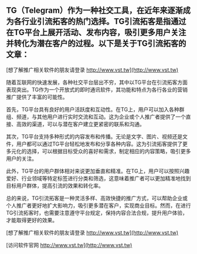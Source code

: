 ## **TG（Telegram）作为一种社交工具，在近年来逐渐成为各行业引流拓客的热门选择。TG引流拓客是指通过在TG平台上展开活动、发布内容，吸引更多用户关注并转化为潜在客户的过程。以下是关于TG引流拓客的文章：**

[想了解推广相关软件的朋友请登录 http://www.vst.tw](http://www.vst.tw)

随着互联网的快速发展，各种社交平台层出不穷，其中以TG平台在引流拓客方面表现突出。TG作为一个开放式的即时通讯软件，其功能和特点为各行各业的营销推广提供了丰富的可能性。

首先，TG平台具有良好的用户活跃度和互动性。在TG上，用户可以加入各种群组、频道，与其他用户进行实时交流和互动。这为企业或个人推广者提供了一个直接、高效的渠道，可以与潜在客户建立更紧密的联系和沟通。

其次，TG平台支持多种形式的内容发布和传播。无论是文字、图片、视频还是文件，用户都可以通过TG平台轻松地发布和分享各种内容。这为引流拓客提供了更多元化的选择，可以根据目标受众的喜好和需求，制定相应的内容策略，吸引更多用户的关注。

此外，TG平台的用户群体相对来说更加垂直和精准。在TG上，用户可以按照兴趣爱好、行业领域等特定标签进行分类和筛选，这意味着推广者可以更加精准地找到目标用户群体，提高引流的效果和转化率。

总的来说，TG引流拓客是一种灵活多样、高效快捷的推广方式，可以帮助企业或个人推广者更好地扩大影响力，吸引更多潜在客户，实现商业目标。然而，在进行TG引流拓客时，也需要注意遵守平台规定，保持内容合法合规，提升用户体验，才能取得更好的效果。

[想了解推广相关软件的朋友请登录 http://www.vst.tw](http://www.vst.tw)


[访问软件官网 http://www.vst.tw](http://www.vst.tw)
